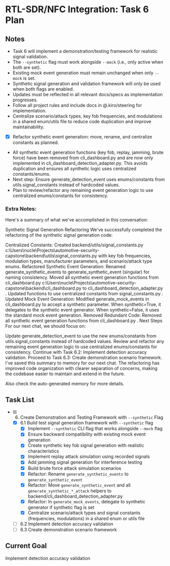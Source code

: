 # RTL-SDR/NFC Integration: Task 6 Plan

## Notes
- Task 6 will implement a demonstration/testing framework for realistic signal validation.
- The `--synthetic` flag must work alongside `--mock` (i.e., only active when both are set).
- Existing mock event generation must remain unchanged when only `--mock` is set.
- Synthetic signal generation and validation framework will only be used when both flags are enabled.
- Updates must be reflected in all relevant docs/specs as implementation progresses.
- Follow all project rules and include docs in @.kiro/steering for implementation.
- Centralize scenario/attack types, key fob frequencies, and modulations in a shared enum/utils file to reduce code duplication and improve maintainability.
- [x] Refactor synthetic event generation: move, rename, and centralize constants as planned.
- All synthetic event generation functions (key fob, replay, jamming, brute force) have been removed from cli_dashboard.py and are now only implemented in cli_dashboard_detection_adapter.py. This avoids duplication and ensures all synthetic logic uses centralized constants/enums.
- Next step: Ensure generate_detection_event uses enums/constants from utils.signal_constants instead of hardcoded values.
- Plan to review/refactor any remaining event generation logic to use centralized enums/constants for consistency.

### Extra Notes:
Here's a summary of what we've accomplished in this conversation:

Synthetic Signal Generation Refactoring
We've successfully completed the refactoring of the synthetic signal generation code:

Centralized Constants:
Created 
backend/utils/signal_constants.py
c:\Users\nucle\Projects\automotive-security-capstone\backend\utils\signal_constants.py
 with key fob frequencies, modulation types, manufacturer parameters, and scenario/attack type enums.
Refactored Synthetic Event Generation:
Renamed 
generate_synthetic_events
 to 
generate_synthetic_event
 (singular) for naming consistency.
Moved all synthetic event generation functions from 
cli_dashboard.py
c:\Users\nucle\Projects\automotive-security-capstone\backend\cli_dashboard.py
 to 
cli_dashboard_detection_adapter.py
.
Updated functions to use centralized constants from 
signal_constants.py
.
Updated Mock Event Generation:
Modified 
generate_mock_events
 in 
cli_dashboard.py
 to accept a 
synthetic
 parameter.
When synthetic=True, it delegates to the synthetic event generator.
When synthetic=False, it uses the standard mock event generation.
Removed Redundant Code:
Removed all synthetic event generation functions from 
cli_dashboard.py
.
Next Steps
For our next chat, we should focus on:

Update 
generate_detection_event
 to use the new enums/constants from utils.signal_constants instead of hardcoded values.
Review and refactor any remaining event generation logic to use centralized enums/constants for consistency.
Continue with Task 6.2: Implement detection accuracy validation.
Proceed to Task 6.3: Create demonstration scenario framework.
I've saved this summary to memory for our next chat. The refactoring has improved code organization with clearer separation of concerns, making the codebase easier to maintain and extend in the future.

Also check the auto-generated memory for more details.

## Task List
- [x] 6. Create Demonstration and Testing Framework with `--synthetic` Flag
  - [x] 6.1 Build test signal generation framework with `--synthetic` flag
    - [x] Implement `--synthetic` CLI flag that works alongside `--mock` flag
    - [x] Ensure backward compatibility with existing mock event generation
    - [x] Create synthetic key fob signal generation with realistic characteristics
    - [x] Implement replay attack simulation using recorded signals
    - [x] Add jamming signal generation for interference testing
    - [x] Build brute force attack simulation scenarios
    - [x] Refactor: Rename `generate_synthetic_events` to `generate_synthetic_event`
    - [x] Refactor: Move `generate_synthetic_event` and all `generate_synthetic_*_attack` helpers to backend/cli_dashboard_detection_adapter.py
    - [x] Refactor: In `generate_mock_events`, delegate to synthetic generator if synthetic flag is set
    - [x] Centralize scenario/attack types and signal constants (frequencies, modulations) in a shared enum or utils file
  - [ ] 6.2 Implement detection accuracy validation
  - [ ] 6.3 Create demonstration scenario framework

## Current Goal
Implement detection accuracy validation